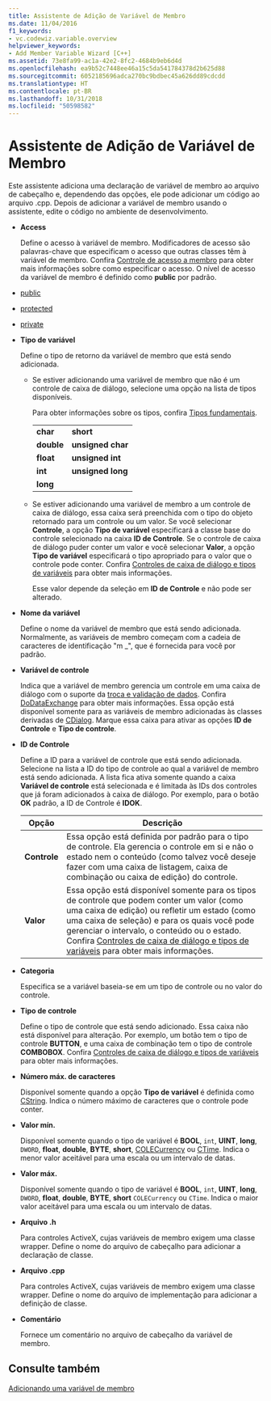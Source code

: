 ```yaml
---
title: Assistente de Adição de Variável de Membro
ms.date: 11/04/2016
f1_keywords:
- vc.codewiz.variable.overview
helpviewer_keywords:
- Add Member Variable Wizard [C++]
ms.assetid: 73e8fa99-ac1a-42e2-8fc2-4684b9eb6d4d
ms.openlocfilehash: ea9b52c7448ee46a15c5da541784378d2b625d88
ms.sourcegitcommit: 6052185696adca270bc9bdbec45a626dd89cdcdd
ms.translationtype: HT
ms.contentlocale: pt-BR
ms.lasthandoff: 10/31/2018
ms.locfileid: "50598582"
---
```

# <a name="add-member-variable-wizard"></a>Assistente de Adição de Variável de Membro

Este assistente adiciona uma declaração de variável de membro ao arquivo de cabeçalho e, dependendo das opções, ele pode adicionar um código ao arquivo .cpp. Depois de adicionar a variável de membro usando o assistente, edite o código no ambiente de desenvolvimento.

- **Access**

   Define o acesso à variável de membro. Modificadores de acesso são palavras-chave que especificam o acesso que outras classes têm à variável de membro. Confira [Controle de acesso a membro](../cpp/member-access-control-cpp.md) para obter mais informações sobre como especificar o acesso. O nível de acesso da variável de membro é definido como **public** por padrão.

- [public](../cpp/public-cpp.md)

- [protected](../cpp/protected-cpp.md)

- [private](../cpp/private-cpp.md)

- **Tipo de variável**

   Define o tipo de retorno da variável de membro que está sendo adicionada.

   - Se estiver adicionando uma variável de membro que não é um controle de caixa de diálogo, selecione uma opção na lista de tipos disponíveis.

      Para obter informações sobre os tipos, confira [Tipos fundamentais](../cpp/fundamental-types-cpp.md).

      |||
      |-|-|
      |**char**|**short**|
      |**double**|**unsigned char**|
      |**float**|**unsigned int**|
      |**int**|**unsigned long**|
      |**long**||

   - Se estiver adicionando uma variável de membro a um controle de caixa de diálogo, essa caixa será preenchida com o tipo do objeto retornado para um controle ou um valor. Se você selecionar **Controle**, a opção **Tipo de variável** especificará a classe base do controle selecionado na caixa **ID de Controle**. Se o controle de caixa de diálogo puder conter um valor e você selecionar **Valor**, a opção **Tipo de variável** especificará o tipo apropriado para o valor que o controle pode conter. Confira [Controles de caixa de diálogo e tipos de variáveis](../ide/dialog-box-controls-and-variable-types.md) para obter mais informações.

      Esse valor depende da seleção em **ID de Controle** e não pode ser alterado.

- **Nome da variável**

   Define o nome da variável de membro que está sendo adicionada. Normalmente, as variáveis de membro começam com a cadeia de caracteres de identificação "m _", que é fornecida para você por padrão.

- **Variável de controle**

   Indica que a variável de membro gerencia um controle em uma caixa de diálogo com o suporte da [troca e validação de dados](../mfc/dialog-data-exchange-and-validation.md). Confira [DoDataExchange](../mfc/reference/cwnd-class.md#dodataexchange) para obter mais informações. Essa opção está disponível somente para as variáveis de membro adicionadas às classes derivadas de [CDialog](../mfc/reference/cdialog-class.md). Marque essa caixa para ativar as opções **ID de Controle** e **Tipo de controle**.

- **ID de Controle**

   Define a ID para a variável de controle que está sendo adicionada. Selecione na lista a ID do tipo de controle ao qual a variável de membro está sendo adicionada. A lista fica ativa somente quando a caixa **Variável de controle** está selecionada e é limitada às IDs dos controles que já foram adicionados à caixa de diálogo. Por exemplo, para o botão **OK** padrão, a ID de Controle é **IDOK**.

   |Opção|Descrição|
   |------------|-----------------|
   |**Controle**|Essa opção está definida por padrão para o tipo de controle. Ela gerencia o controle em si e não o estado nem o conteúdo (como talvez você deseje fazer com uma caixa de listagem, caixa de combinação ou caixa de edição) do controle.|
   |**Valor**|Essa opção está disponível somente para os tipos de controle que podem conter um valor (como uma caixa de edição) ou refletir um estado (como uma caixa de seleção) e para os quais você pode gerenciar o intervalo, o conteúdo ou o estado. Confira [Controles de caixa de diálogo e tipos de variáveis](../ide/dialog-box-controls-and-variable-types.md) para obter mais informações.|

- **Categoria**

   Especifica se a variável baseia-se em um tipo de controle ou no valor do controle.

- **Tipo de controle**

   Define o tipo de controle que está sendo adicionado. Essa caixa não está disponível para alteração. Por exemplo, um botão tem o tipo de controle **BUTTON**, e uma caixa de combinação tem o tipo de controle **COMBOBOX**. Confira [Controles de caixa de diálogo e tipos de variáveis](../ide/dialog-box-controls-and-variable-types.md) para obter mais informações.

- **Número máx. de caracteres**

   Disponível somente quando a opção **Tipo de variável** é definida como [CString](../atl-mfc-shared/reference/cstringt-class.md). Indica o número máximo de caracteres que o controle pode conter.

- **Valor mín.**

   Disponível somente quando o tipo de variável é **BOOL**, `int`, **UINT**, **long**, `DWORD`, **float**, **double**, **BYTE**, **short**, [COLECurrency](../mfc/reference/colecurrency-class.md) ou [CTime](../atl-mfc-shared/reference/ctime-class.md). Indica o menor valor aceitável para uma escala ou um intervalo de datas.

- **Valor máx.**

   Disponível somente quando o tipo de variável é **BOOL**, `int`, **UINT**, **long**, `DWORD`, **float**, **double**, **BYTE**, **short** `COLECurrency` ou `CTime`. Indica o maior valor aceitável para uma escala ou um intervalo de datas.

- **Arquivo .h**

   Para controles ActiveX, cujas variáveis de membro exigem uma classe wrapper. Define o nome do arquivo de cabeçalho para adicionar a declaração de classe.

- **Arquivo .cpp**

   Para controles ActiveX, cujas variáveis de membro exigem uma classe wrapper. Define o nome do arquivo de implementação para adicionar a definição de classe.

- **Comentário**

   Fornece um comentário no arquivo de cabeçalho da variável de membro.

## <a name="see-also"></a>Consulte também

[Adicionando uma variável de membro](../ide/adding-a-member-variable-visual-cpp.md)